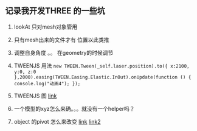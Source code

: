 ## 记录我开发THREE 的一些坑

1. lookAt 只对mesh对象管用
2. 只有mesh出来的文件才有 位置以此类推
3. 调整自身角度 。。 在geometry的时候调节
4. TWEENJS 用法 `new TWEEN.Tween(_self.laser.position).to({
                     x:2100,
                     y:0,
                     z:0
                   },2000).easing(TWEEN.Easing.Elastic.InOut).onUpdate(function () {
                     console.log("动画4");
                   });`
5. TWEENJS  图 [link](http://sole.github.io/tween.js/examples/03_graphs.html)

6. 一个模型的xyz怎么来确。。。就没有一个helper吗？

7. object 的pivot 怎么来改变 [link](https://github.com/mrdoob/three.js/issues/1364)
[link2](http://jafty.com/blog/tag/change-pivot-point-of-three-js-object/)

